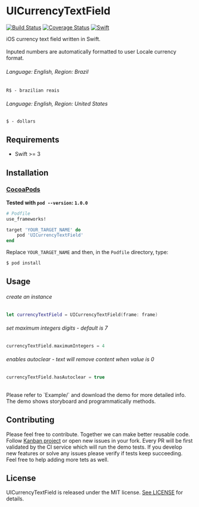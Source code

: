 UICurrencyTextField
======================================
[![Build Status](https://travis-ci.org/marinofelipe/UICurrencyTextField.svg?branch=master)](https://travis-ci.org/marinofelipe/UICurrencyTextField)
[![Coverage Status](https://coveralls.io/repos/github/marinofelipe/UICurrencyTextField/badge.svg?branch=chore%2Ffastlane_and_ci)](https://coveralls.io/github/marinofelipe/UICurrencyTextField?branch=chore%2Ffastlane_and_ci)
<a href="https://swift.org"><img src="https://img.shields.io/badge/Swift-4.1-orange.svg?style=flat" alt="Swift" /></a>

iOS currency text field written in Swift.  
<br>
Inputed numbers are automatically formatted to user Locale currency format.  
###### Language: English, Region: Brazil  
`R$ - brazilian reais`  
###### Language: English, Region: United States  
`$ - dollars`

## Requirements

* Swift >= 3

## Installation

### [CocoaPods](https://guides.cocoapods.org/using/using-cocoapods.html)

**Tested with `pod --version`: `1.0.0`**

```ruby
# Podfile
use_frameworks!

target 'YOUR_TARGET_NAME' do
    pod 'UICurrencyTextField'
end
```

Replace `YOUR_TARGET_NAME` and then, in the `Podfile` directory, type:

```bash
$ pod install
```

## Usage

###### create an instance
```swift
let currencyTextField = UICurrencyTextField(frame: frame)
```  

###### set maximum integers digits - default is 7
```swift
currencyTextField.maximumIntegers = 4
```

###### enables autoclear - text will remove content when value is 0
```swift
currencyTextField.hasAutoclear = true
``` 
<br>
Please refer to `Example/` and download the demo for more detailed info.
The demo shows storyboard and programmatically methods.

## Contributing
Please feel free to contribute. Together we can make better reusable code.
Follow [Kanban project](https://github.com/marinofelipe/UICurrencyTextField/projects/1) or open new issues in your fork.
Every PR will be first validated by the CI service which will run the demo tests.
If you develop new features or solve any issues please verify if tests keep succeeding. Feel free to help adding more tets as well.

## License
UICurrencyTextField is released under the MIT license. [See LICENSE](https://github.com/marinofelipe/UICurrencyTextField/blob/master/LICENSE) for details.
